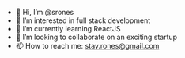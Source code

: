 - 👋 Hi, I’m @srones
- 👀 I’m interested in full stack development
- 🌱 I’m currently learning ReactJS
- 💞️ I’m looking to collaborate on an exciting startup
- 📫 How to reach me: stav.rones@gmail.com
